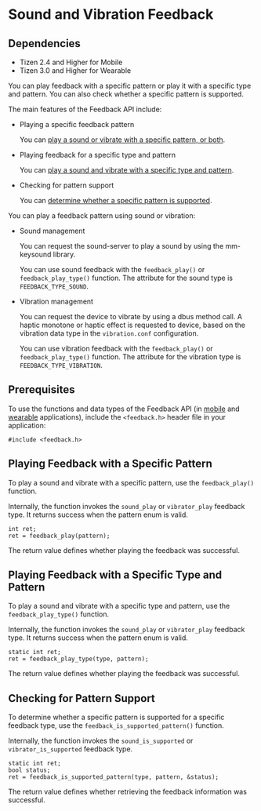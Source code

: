 # Sound and Vibration Feedback
## Dependencies
- Tizen 2.4 and Higher for Mobile
- Tizen 3.0 and Higher for Wearable

You can play feedback with a specific pattern or play it with a specific type and pattern. You can also check whether a specific pattern is supported.

The main features of the Feedback API include:

- Playing a specific feedback pattern

  You can [play a sound or vibrate with a specific pattern, or both](#play).

- Playing feedback for a specific type and pattern

  You can [play a sound and vibrate with a specific type and pattern](#playtype).

- Checking for pattern support

  You can [determine whether a specific pattern is supported](#support).

You can play a feedback pattern using sound or vibration:

- Sound management

  You can request the sound-server to play a sound by using the mm-keysound library.

  You can use sound feedback with the `feedback_play()` or `feedback_play_type()` function. The attribute for the sound type is `FEEDBACK_TYPE_SOUND`.

- Vibration management

  You can request the device to vibrate by using a dbus method call. A haptic monotone or haptic effect is requested to device, based on the vibration data type in the `vibration.conf` configuration.

  You can use vibration feedback with the `feedback_play()` or `feedback_play_type()` function. The attribute for the vibration type is `FEEDBACK_TYPE_VIBRATION`.

## Prerequisites

To use the functions and data types of the Feedback API (in [mobile](../../../../org.tizen.native.mobile.apireference/group__CAPI__SYSTEM__FEEDBACK__MODULE.html) and [wearable](../../../../org.tizen.native.wearable.apireference/group__CAPI__SYSTEM__FEEDBACK__MODULE.html) applications), include the `<feedback.h>` header file in your application:

```
#include <feedback.h>
```

## Playing Feedback with a Specific Pattern

To play a sound and vibrate with a specific pattern, use the `feedback_play()` function.

Internally, the function invokes the `sound_play` or `vibrator_play` feedback type. It returns success when the pattern enum is valid.

```
int ret;
ret = feedback_play(pattern);
```

The return value defines whether playing the feedback was successful.

## Playing Feedback with a Specific Type and Pattern

To play a sound and vibrate with a specific type and pattern, use the `feedback_play_type()` function.

Internally, the function invokes the `sound_play` or `vibrator_play` feedback type. It returns success when the pattern enum is valid.

```
static int ret;
ret = feedback_play_type(type, pattern);
```

The return value defines whether playing the feedback was successful.

## Checking for Pattern Support

To determine whether a specific pattern is supported for a specific feedback type, use the `feedback_is_supported_pattern()` function.

Internally, the function invokes the `sound_is_supported` or `vibrator_is_supported` feedback type.

```
static int ret;
bool status;
ret = feedback_is_supported_pattern(type, pattern, &status);
```

The return value defines whether retrieving the feedback information was successful.